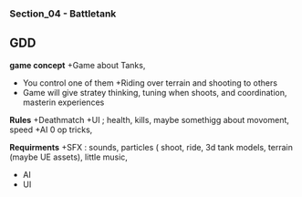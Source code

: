 ### Section_04 - Battletank ###
## GDD
 **game concept** 
 +Game about Tanks, 
 + You control one of them
 +Riding over terrain and shooting to others
 + Game will give stratey thinking, tuning when shoots, and coordination, masterin experiences
 
 **Rules**
 +Deathmatch
 +UI ; health, kills, maybe somethigg about movoment, speed
 +AI 0 op tricks,
 
 
 **Requirments**
 +SFX : sounds, particles ( shoot, ride, 3d tank models, terrain (maybe UE assets), little  music, 
 + AI
 + UI
